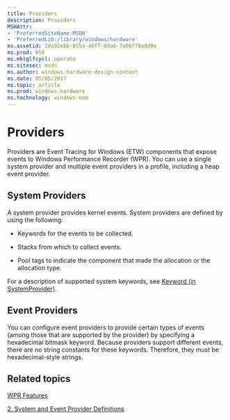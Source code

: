```yaml
---
title: Providers
description: Providers
MSHAttr:
- 'PreferredSiteName:MSDN'
- 'PreferredLib:/library/windows/hardware'
ms.assetid: 2da92ebb-055a-45ff-8da6-7a06f78a8d9e
ms.prod: W10
ms.mktglfcycl: operate
ms.sitesec: msdn
ms.author: windows-hardware-design-content
ms.date: 05/05/2017
ms.topic: article
ms.prod: windows-hardware
ms.technology: windows-oem
---
```


# Providers


Providers are Event Tracing for Windows (ETW) components that expose events to Windows Performance Recorder (WPR). You can use a single system provider and multiple event providers in a profile, including a heap event provider.

## System Providers


A system provider provides kernel events. System providers are defined by using the following:

-   Keywords for the events to be collected.

-   Stacks from which to collect events.

-   Pool tags to indicate the component that made the allocation or the allocation type.

For a description of supported system keywords, see [Keyword (in SystemProvider)](keyword--in-systemprovider-.md).

## Event Providers


You can configure event providers to provide certain types of events (among those that are supported by the provider) by specifying a hexadecimal bitmask keyword. Because providers support different events, there are no string constants for these keywords. Therefore, they must be hexadecimal-style strings.

## Related topics


[WPR Features](wpr-features.md)

[2. System and Event Provider Definitions](2-system-and-event-provider-definitions.md)

 

 







